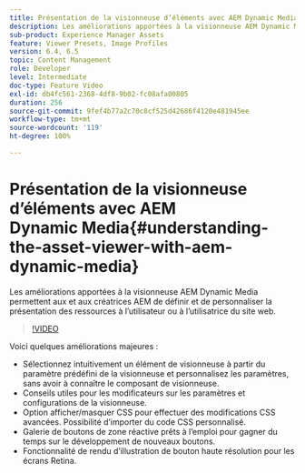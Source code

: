 ```yaml
---
title: Présentation de la visionneuse d’éléments avec AEM Dynamic Media
description: Les améliorations apportées à la visionneuse AEM Dynamic Media permettent aux et aux créatrices AEM de définir et de personnaliser la présentation des ressources à l’utilisateur ou à l’utilisatrice du site web.
sub-product: Experience Manager Assets
feature: Viewer Presets, Image Profiles
version: 6.4, 6.5
topic: Content Management
role: Developer
level: Intermediate
doc-type: Feature Video
exl-id: db4fc561-2368-4df8-9b02-fc08afa00805
duration: 256
source-git-commit: 9fef4b77a2c70c8cf525d42686f4120e481945ee
workflow-type: tm+mt
source-wordcount: '119'
ht-degree: 100%

---
```


# Présentation de la visionneuse d’éléments avec AEM Dynamic Media{#understanding-the-asset-viewer-with-aem-dynamic-media}

Les améliorations apportées à la visionneuse AEM Dynamic Media permettent aux et aux créatrices AEM de définir et de personnaliser la présentation des ressources à l’utilisateur ou à l’utilisatrice du site web.

>[!VIDEO](https://video.tv.adobe.com/v/17783?quality=12&learn=on)

Voici quelques améliorations majeures :

* Sélectionnez intuitivement un élément de visionneuse à partir du paramètre prédéfini de la visionneuse et personnalisez les paramètres, sans avoir à connaître le composant de visionneuse.
* Conseils utiles pour les modificateurs sur les paramètres et configurations de la visionneuse.
* Option afficher/masquer CSS pour effectuer des modifications CSS avancées. Possibilité d’importer du code CSS personnalisé.
* Galerie de boutons de zone réactive prêts à l’emploi pour gagner du temps sur le développement de nouveaux boutons.
* Fonctionnalité de rendu d’illustration de bouton haute résolution pour les écrans Retina.
